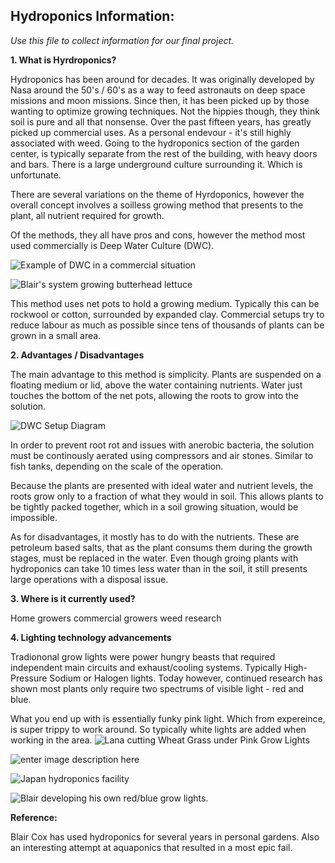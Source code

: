 ## **Hydroponics Information:**

  

*Use this file to collect information for our final project.*

  

**1. What is Hyrdroponics?**

Hydroponics has been around for decades. It was originally developed by Nasa around the 50's / 60's as a way to feed astronauts on deep space missions and moon missions. Since then, it has been picked up by those wanting to optimize growing techniques. Not the hippies though, they think soil is pure and all that nonsense. Over the past fifteen years, has greatly picked up commercial uses. As a personal endevour - it's still highly associated with weed. Going to the hydroponics section of the garden center, is typically separate from the rest of the building, with heavy doors and bars. There is a large underground culture surrounding it. Which is unfortunate. 

There are several variations on the theme of Hyrdoponics, however the overall concept involves a soilless growing method that presents to the plant, all nutrient required for growth. 

Of the methods, they all have pros and cons, however the method most used commercially is Deep Water Culture (DWC). 

![Example of DWC in a commercial situation](https://dh1muyqdu88ie.cloudfront.net/wp-content/uploads/2014/10/22131312/deep-water-culture.jpg)

![Blair's system growing butterhead lettuce](https://raw.githubusercontent.com/ConfederationC/Project_2018/Aqua-hydroponicsDocs/Images/20140802_113907.jpg)

This method uses net pots to hold a growing medium. Typically this can be rockwool or cotton, surrounded by expanded clay. Commercial setups try to reduce labour as much as possible since tens of thousands of plants can be grown in a small area. 

**2. Advantages / Disadvantages**

The main advantage to this method is simplicity. Plants are suspended on a floating medium or lid, above the water containing nutrients. Water just touches the bottom of the net pots, allowing the roots to grow into the solution.

![DWC Setup Diagram](http://www.nosoilsolutions.com/wp-content/uploads/2018/01/Deep-Water-Culture.png)

In order to prevent root rot and issues with anerobic bacteria, the solution must be continously aerated using compressors and air stones. Similar to fish tanks, depending on the scale of the operation. 

Because the plants are presented with ideal water and nutrient levels, the roots grow only to a fraction of what they would in soil.  This allows plants to be tightly packed together, which in a soil growing situation, would be impossible. 

As for disadvantages, it mostly has to do with the nutrients. These are petroleum based salts, that as the plant consums them during the growth stages, must be replaced in the water. Even though groing plants with hydroponics can take 10 times less water than in the soil, it still presents large operations with a disposal issue. 

**3. Where is it currently used?**

Home growers
commercial growers
weed
research

**4. Lighting technology advancements**

Tradiononal grow lights were power hungry beasts that required independent main circuits and exhaust/cooling systems. Typically High-Pressure Sodium or Halogen lights. Today however, continued research has shown most plants only require two spectrums of visible light - red and blue. 

What you end up with is essentially funky pink light. Which from expereince, is super trippy to work around. So typically white lights are added when working in the area. 
![Lana cutting Wheat Grass under Pink Grow Lights](https://raw.githubusercontent.com/ConfederationC/Project_2018/Aqua-hydroponicsDocs/Images/20140610_211448.jpg)

![enter image description here](https://raw.githubusercontent.com/ConfederationC/Project_2018/Aqua-hydroponicsDocs/Images/20140610_210530.jpg)

![Japan hydroponics facility](https://cdn2.collective-evolution.com/assets/uploads/2015/01/tumblr_inline_n8ga07E0Jy1qzgziy.jpg)

![Blair developing his own red/blue grow lights.](https://raw.githubusercontent.com/ConfederationC/Project_2018/Aqua-hydroponicsDocs/Images/20140529_144000.jpg)

**Reference:**

Blair Cox has used hydroponics for several years in personal gardens. Also an interesting attempt at aquaponics that resulted in a most epic fail. 